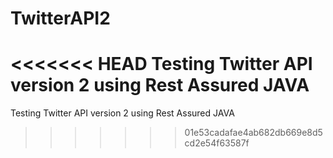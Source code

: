 # TwitterAPI2
<<<<<<< HEAD
Testing Twitter API version 2 using Rest Assured JAVA
=======
Testing Twitter API version 2 using Rest Assured JAVA
>>>>>>> 01e53cadafae4ab682db669e8d5cd2e54f63587f
